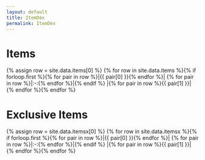 ```yaml
---
layout: default
title: ItemDex
permalink: ItemDex
---
```

# Items
{% assign row = site.data.items[0] %}
{% for row in site.data.items %}{% if forloop.first %}{% for pair in row %}|{{ pair[0] }}{% endfor %}|
{% for pair in row %}|:-:{% endfor %}|{% endif %}
|{% for pair in row %}{{ pair[1] }}|{% endfor %}{% endfor %}
# Exclusive Items
{% assign row = site.data.itemsx[0] %}
{% for row in site.data.itemsx %}{% if forloop.first %}{% for pair in row %}|{{ pair[0] }}{% endfor %}|
{% for pair in row %}|:-:{% endfor %}|{% endif %}
|{% for pair in row %}{{ pair[1] }}|{% endfor %}{% endfor %}
